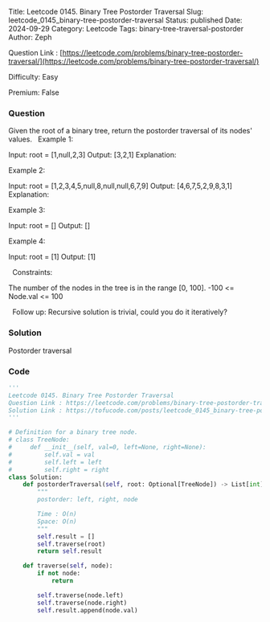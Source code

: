 Title: Leetcode 0145. Binary Tree Postorder Traversal
Slug: leetcode_0145_binary-tree-postorder-traversal
Status: published
Date: 2024-09-29
Category: Leetcode
Tags: binary-tree-traversal-postorder
Author: Zeph

Question Link : [https://leetcode.com/problems/binary-tree-postorder-traversal/](https://leetcode.com/problems/binary-tree-postorder-traversal/)

Difficulty: Easy

Premium: False

### Question
Given the root of a binary tree, return the postorder traversal of its nodes' values.
 
Example 1:

Input: root = [1,null,2,3]
Output: [3,2,1]
Explanation:


Example 2:

Input: root = [1,2,3,4,5,null,8,null,null,6,7,9]
Output: [4,6,7,5,2,9,8,3,1]
Explanation:


Example 3:

Input: root = []
Output: []

Example 4:

Input: root = [1]
Output: [1]

 
Constraints:

The number of the nodes in the tree is in the range [0, 100].
-100 <= Node.val <= 100

 
Follow up: Recursive solution is trivial, could you do it iteratively?

### Solution

Postorder traversal

### Code
```python
'''
Leetcode 0145. Binary Tree Postorder Traversal
Question Link : https://leetcode.com/problems/binary-tree-postorder-traversal/
Solution Link : https://tofucode.com/posts/leetcode_0145_binary-tree-postorder-traversal.html
'''

# Definition for a binary tree node.
# class TreeNode:
#     def __init__(self, val=0, left=None, right=None):
#         self.val = val
#         self.left = left
#         self.right = right
class Solution:
    def postorderTraversal(self, root: Optional[TreeNode]) -> List[int]:
        """
        postorder: left, right, node

        Time : O(n)
        Space: O(n)
        """
        self.result = []
        self.traverse(root)
        return self.result

    def traverse(self, node):
        if not node:
            return

        self.traverse(node.left)
        self.traverse(node.right)
        self.result.append(node.val)

```


